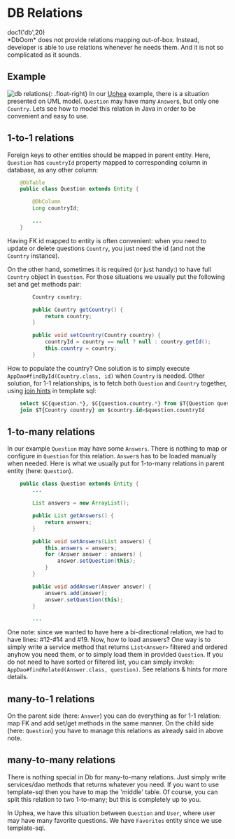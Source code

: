 # DB Relations

<div class="doc1"><js>doc1('db',20)</js></div>
*DbOom* does not provide relations mapping out-of-box. Instead, developer
is able to use relations whenever he needs them. And it is not so
complicated as it sounds.

## Example

![db relations](db-relations.png){: .float-right}
In our [Uphea](/uphea/index.html) example, there is a
situation presented on UML model. `Question` may have many `Answer`s,
but only one `Country`. Lets see how to model this relation in Java in
order to be convenient and easy to use.

## 1-to-1 relations

Foreign keys to other entities should be mapped in parent entity. Here,
`Question` has `countryId` property mapped to corresponding column in
database, as any other column:

~~~~~ java
    @DbTable
    public class Question extends Entity {

    	@DbColumn
    	Long countryId;

    	...
    }
~~~~~

Having FK id mapped to entity is often convenient: when you need to
update or delete questions `Country`, you just need the id (and not the
`Country` instance).

On the other hand, sometimes it is required (or just handy:) to have
full `Country` object in `Question`. For those situations we usually put
the following set and get methods pair:

~~~~~ java
    	Country country;

    	public Country getCountry() {
    		return country;
    	}

    	public void setCountry(Country country) {
    		countryId = country == null ? null : country.getId();
    		this.country = country;
    	}
~~~~~

How to populate the country? One solution is to simply execute
`AppDao#findById(Country.class, id)` when `Country` is needed. Other
solution, for 1-1 relationships, is to fetch both `Question` and
`Country` together, using [join hints](db/sqlgenerator.html) in template
sql:

~~~~~ sql
    select $C{question.*}, $C{question.country.*} from $T{Question question}
    join $T{Country country} on $country.id=$question.countryId
~~~~~

## 1-to-many relations

In our example `Question` may have some `Answers`. There is nothing to
map or configure in `Question` for this relation. `Answer`s has to be
loaded manually when needed. Here is what we usually put for 1-to-many
relations in parent entity (here: `Question`).

~~~~~ java
    public class Question extends Entity {
    	...

    	List answers = new ArrayList();

    	public List getAnswers() {
    		return answers;
    	}

    	public void setAnswers(List answers) {
    		this.answers = answers;
    		for (Answer answer : answers) {
    			answer.setQuestion(this);
    		}
    	}

    	public void addAnswer(Answer answer) {
    		answers.add(answer);
    		answer.setQuestion(this);
    	}

    	...
~~~~~


One note: since we wanted to have here a bi-directional relation, we had to have lines: #12-#14 and #19.
Now, how to load answers? One way is to simply write a service method that returns `List<Answer>` filtered and ordered anyhow you need them, or to simply load them in provided `Question`. If you do not need to have sorted or filtered list, you can simply invoke: `AppDao#findRelated(Answer.class, question)`. See relations & hints for more details.

## many-to-1 relations

On the parent side (here: `Answer`) you can do everything as for 1-1 relation:
map FK and add set/get methods in the same manner. On the child side (here: `Question`)
you have to manage this relations as already said in above note.

##  many-to-many relations

There is nothing special in Db for many-to-many relations.
Just simply write services/dao methods that returns whatever you need.
If you want to use template-sql then you have to map the 'middle' table.
Of course, you can split this relation to two 1-to-many; but this is completely up to you.

In Uphea, we have this situation between `Question` and `User`, where user may have many
favorite questions. We have `Favorites` entity since we use template-sql.
